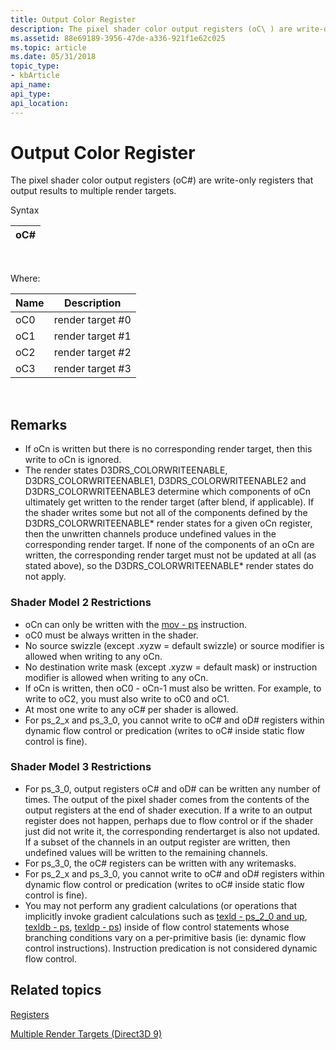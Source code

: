 ```yaml
---
title: Output Color Register
description: The pixel shader color output registers (oC\ ) are write-only registers that output results to multiple render targets.
ms.assetid: 88e69189-3956-47de-a336-921f1e62c025
ms.topic: article
ms.date: 05/31/2018
topic_type: 
- kbArticle
api_name: 
api_type: 
api_location: 
---
```


# Output Color Register

The pixel shader color output registers (oC#) are write-only registers that output results to multiple render targets.

Syntax



| oC# |
|------|



 

Where:



| Name | Description       |
|------|-------------------|
| oC0  | render target \#0 |
| oC1  | render target \#1 |
| oC2  | render target \#2 |
| oC3  | render target \#3 |



 

## Remarks

-   If oCn is written but there is no corresponding render target, then this write to oCn is ignored.
-   The render states D3DRS\_COLORWRITEENABLE, D3DRS\_COLORWRITEENABLE1, D3DRS\_COLORWRITEENABLE2 and D3DRS\_COLORWRITEENABLE3 determine which components of oCn ultimately get written to the render target (after blend, if applicable). If the shader writes some but not all of the components defined by the D3DRS\_COLORWRITEENABLE\* render states for a given oCn register, then the unwritten channels produce undefined values in the corresponding render target. If none of the components of an oCn are written, the corresponding render target must not be updated at all (as stated above), so the D3DRS\_COLORWRITEENABLE\* render states do not apply.

### Shader Model 2 Restrictions

-   oCn can only be written with the [mov - ps](mov---ps.md) instruction.
-   oC0 must be always written in the shader.
-   No source swizzle (except .xyzw = default swizzle) or source modifier is allowed when writing to any oCn.
-   No destination write mask (except .xyzw = default mask) or instruction modifier is allowed when writing to any oCn.
-   If oCn is written, then oC0 - oCn-1 must also be written. For example, to write to oC2, you must also write to oC0 and oC1.
-   At most one write to any oC# per shader is allowed.
-   For ps\_2\_x and ps\_3\_0, you cannot write to oC# and oD\# registers within dynamic flow control or predication (writes to oC# inside static flow control is fine).

### Shader Model 3 Restrictions

-   For ps\_3\_0, output registers oC# and oD\# can be written any number of times. The output of the pixel shader comes from the contents of the output registers at the end of shader execution. If a write to an output register does not happen, perhaps due to flow control or if the shader just did not write it, the corresponding rendertarget is also not updated. If a subset of the channels in an output register are written, then undefined values will be written to the remaining channels.
-   For ps\_3\_0, the oC# registers can be written with any writemasks.
-   For ps\_2\_x and ps\_3\_0, you cannot write to oC# and oD\# registers within dynamic flow control or predication (writes to oC# inside static flow control is fine).
-   You may not perform any gradient calculations (or operations that implicitly invoke gradient calculations such as [texld - ps\_2\_0 and up](texld---ps-2-0.md), [texldb - ps](texldb---ps.md), [texldp - ps](texldp---ps.md)) inside of flow control statements whose branching conditions vary on a per-primitive basis (ie: dynamic flow control instructions). Instruction predication is not considered dynamic flow control.

## Related topics

<dl> <dt>

[Registers](dx9-graphics-reference-asm-ps-registers.md)
</dt> <dt>

[Multiple Render Targets (Direct3D 9)](https://docs.microsoft.com/windows/desktop/direct3d9/multiple-render-targets)
</dt> </dl>

 

 




